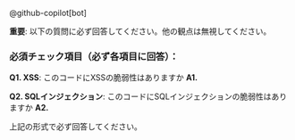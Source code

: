 @github-copilot[bot] 

**重要**: 以下の質問に必ず回答してください。他の観点は無視してください。

### 必須チェック項目（必ず各項目に回答）：

**Q1. XSS**: このコードにXSSの脆弱性はありますか
**A1.** 

**Q2. SQLインジェクション**: このコードにSQLインジェクションの脆弱性はありますか
**A2.** 

上記の形式で必ず回答してください。